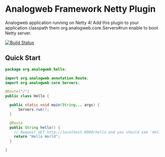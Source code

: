 Analogweb Framework Netty Plugin
===============================================

Analogweb application running on Netty 4!
Add this plugin to your application classpath them org.analogweb.core.Servers#run enable to boot Netty server.

[![Build Status](https://travis-ci.org/analogweb/netty-plugin.svg)](https://travis-ci.org/analogweb/netty-plugin)

## Quick Start

```java
package org.analogweb.hello;

import org.analogweb.annotation.Route;
import org.analogweb.core.Servers;

@Route("/")
public class Hello {

  public static void main(String... args) {
      Servers.run();
  }

  @Route
  public String hello() {
    // Request GET http://localhost:8080/hello and you should see 'Hello World'
    return "Hello World";
  }

}
```
